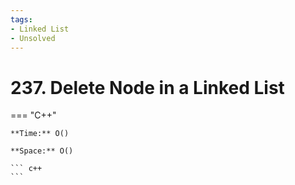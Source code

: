 ```yaml
---
tags:
- Linked List
- Unsolved
---
```



# 237. Delete Node in a Linked List

=== "C++"

    **Time:** O()

    **Space:** O()

    ``` c++
    ```